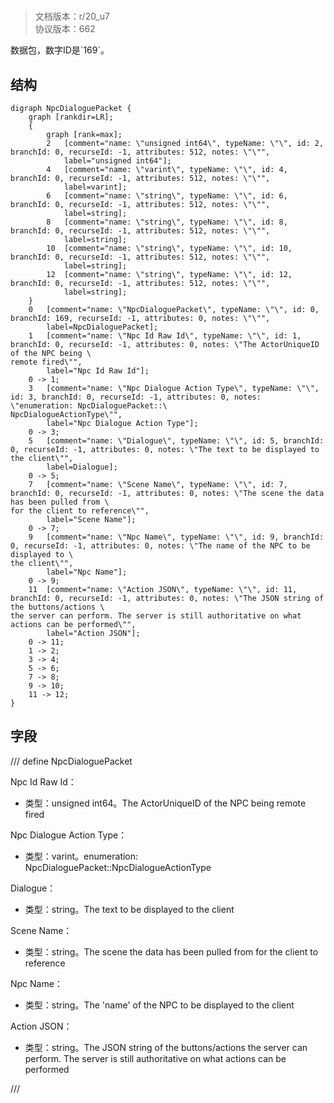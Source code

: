 # <!-- md:samp NpcDialoguePacket -->

> 文档版本：r/20_u7<br/>协议版本：662

<!-- md:samp NpcDialoguePacket -->数据包，数字ID是`169`。

## 结构

```viz
digraph NpcDialoguePacket {
	graph [rankdir=LR];
	{
		graph [rank=max];
		2	[comment="name: \"unsigned int64\", typeName: \"\", id: 2, branchId: 0, recurseId: -1, attributes: 512, notes: \"\"",
			label="unsigned int64"];
		4	[comment="name: \"varint\", typeName: \"\", id: 4, branchId: 0, recurseId: -1, attributes: 512, notes: \"\"",
			label=varint];
		6	[comment="name: \"string\", typeName: \"\", id: 6, branchId: 0, recurseId: -1, attributes: 512, notes: \"\"",
			label=string];
		8	[comment="name: \"string\", typeName: \"\", id: 8, branchId: 0, recurseId: -1, attributes: 512, notes: \"\"",
			label=string];
		10	[comment="name: \"string\", typeName: \"\", id: 10, branchId: 0, recurseId: -1, attributes: 512, notes: \"\"",
			label=string];
		12	[comment="name: \"string\", typeName: \"\", id: 12, branchId: 0, recurseId: -1, attributes: 512, notes: \"\"",
			label=string];
	}
	0	[comment="name: \"NpcDialoguePacket\", typeName: \"\", id: 0, branchId: 169, recurseId: -1, attributes: 0, notes: \"\"",
		label=NpcDialoguePacket];
	1	[comment="name: \"Npc Id Raw Id\", typeName: \"\", id: 1, branchId: 0, recurseId: -1, attributes: 0, notes: \"The ActorUniqueID of the NPC being \
remote fired\"",
		label="Npc Id Raw Id"];
	0 -> 1;
	3	[comment="name: \"Npc Dialogue Action Type\", typeName: \"\", id: 3, branchId: 0, recurseId: -1, attributes: 0, notes: \"enumeration: NpcDialoguePacket::\
NpcDialogueActionType\"",
		label="Npc Dialogue Action Type"];
	0 -> 3;
	5	[comment="name: \"Dialogue\", typeName: \"\", id: 5, branchId: 0, recurseId: -1, attributes: 0, notes: \"The text to be displayed to the client\"",
		label=Dialogue];
	0 -> 5;
	7	[comment="name: \"Scene Name\", typeName: \"\", id: 7, branchId: 0, recurseId: -1, attributes: 0, notes: \"The scene the data has been pulled from \
for the client to reference\"",
		label="Scene Name"];
	0 -> 7;
	9	[comment="name: \"Npc Name\", typeName: \"\", id: 9, branchId: 0, recurseId: -1, attributes: 0, notes: \"The name of the NPC to be displayed to \
the client\"",
		label="Npc Name"];
	0 -> 9;
	11	[comment="name: \"Action JSON\", typeName: \"\", id: 11, branchId: 0, recurseId: -1, attributes: 0, notes: \"The JSON string of the buttons/actions \
the server can perform. The server is still authoritative on what actions can be performed\"",
		label="Action JSON"];
	0 -> 11;
	1 -> 2;
	3 -> 4;
	5 -> 6;
	7 -> 8;
	9 -> 10;
	11 -> 12;
}

```

## 字段

/// define
NpcDialoguePacket

Npc Id Raw Id：<!-- md:samp unsigned int64 -->

- 类型：unsigned int64。The ActorUniqueID of the NPC being remote fired

Npc Dialogue Action Type：<!-- md:samp varint -->

- 类型：varint。enumeration: NpcDialoguePacket::NpcDialogueActionType

Dialogue：<!-- md:samp string -->

- 类型：string。The text to be displayed to the client

Scene Name：<!-- md:samp string -->

- 类型：string。The scene the data has been pulled from for the client to reference

Npc Name：<!-- md:samp string -->

- 类型：string。The 'name' of the NPC to be displayed to the client

Action JSON：<!-- md:samp string -->

- 类型：string。The JSON string of the buttons/actions the server can perform. The server is still authoritative on what actions can be performed


///
